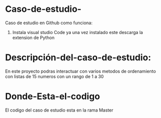 # Caso-de-estudio-
Caso de estudio en Github
como funciona: 
1. Instala visual studio Code ya una vez instalado este descarga la extension de Python
# Descripción-del-caso-de-estudio:
En este proyecto podras interactuar con varios metodos de ordenamiento con listas de 15 numeros con un rango de 1 a 30

# Donde-Esta-el-codigo
El codigo del caso de estudio esta en la rama Master

